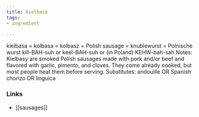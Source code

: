 ```yaml
---
title: kielbasa
tags:
- ingredient

---
```

kielbasa = kolbasa = kolbasz = Polish sausage = knublewurst = Polnische wurst kill-BAH-suh or keel-BAH-suh or (in Poland) KEHW-bah-sah Notes: Kielbasy are smoked Polish sausages made with pork and/or beef and flavored with garlic, pimento, and cloves. They come already cooked, but most people heat them before serving. Substitutes: andouille OR Spanish chorizo OR linguica

### Links

* [[sausages]]
